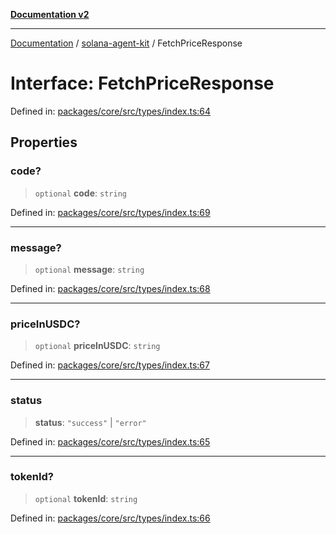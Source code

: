 [**Documentation v2**](../../README.md)

***

[Documentation](../../README.md) / [solana-agent-kit](../README.md) / FetchPriceResponse

# Interface: FetchPriceResponse

Defined in: [packages/core/src/types/index.ts:64](https://github.com/scriptscrypt/solana-agent-kit/blob/8d48a57968ef71c6851a44a8efa685e80e815610/packages/core/src/types/index.ts#L64)

## Properties

### code?

> `optional` **code**: `string`

Defined in: [packages/core/src/types/index.ts:69](https://github.com/scriptscrypt/solana-agent-kit/blob/8d48a57968ef71c6851a44a8efa685e80e815610/packages/core/src/types/index.ts#L69)

***

### message?

> `optional` **message**: `string`

Defined in: [packages/core/src/types/index.ts:68](https://github.com/scriptscrypt/solana-agent-kit/blob/8d48a57968ef71c6851a44a8efa685e80e815610/packages/core/src/types/index.ts#L68)

***

### priceInUSDC?

> `optional` **priceInUSDC**: `string`

Defined in: [packages/core/src/types/index.ts:67](https://github.com/scriptscrypt/solana-agent-kit/blob/8d48a57968ef71c6851a44a8efa685e80e815610/packages/core/src/types/index.ts#L67)

***

### status

> **status**: `"success"` \| `"error"`

Defined in: [packages/core/src/types/index.ts:65](https://github.com/scriptscrypt/solana-agent-kit/blob/8d48a57968ef71c6851a44a8efa685e80e815610/packages/core/src/types/index.ts#L65)

***

### tokenId?

> `optional` **tokenId**: `string`

Defined in: [packages/core/src/types/index.ts:66](https://github.com/scriptscrypt/solana-agent-kit/blob/8d48a57968ef71c6851a44a8efa685e80e815610/packages/core/src/types/index.ts#L66)
